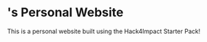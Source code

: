 # <Carters>'s Personal Website

This is a personal website built using the Hack4Impact Starter Pack!
<Super cool description of me>
